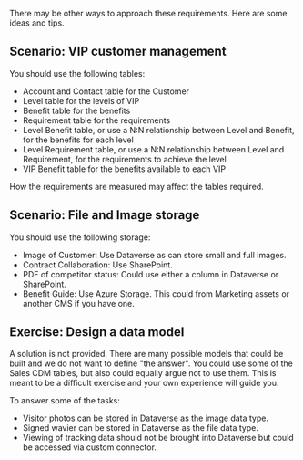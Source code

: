 There may be other ways to approach these requirements. Here are some ideas and tips.

## Scenario: VIP customer management

You should use the following tables:

- Account and Contact table for the Customer
- Level table for the levels of VIP
- Benefit table for the benefits
- Requirement table for the requirements
- Level Benefit table, or use a N:N relationship between Level and Benefit, for the benefits for each level
- Level Requirement table, or use a N:N relationship between Level and Requirement, for the requirements to achieve the level
- VIP Benefit table for the benefits available to each VIP

How the requirements are measured may affect the tables required.

## Scenario: File and Image storage

You should use the following storage:

- Image of Customer: Use Dataverse as can store small and full images.
- Contract Collaboration: Use SharePoint.
- PDF of competitor status: Could use either a column in Dataverse or SharePoint.
- Benefit Guide: Use Azure Storage. This could from Marketing assets or another CMS if you have one.

## Exercise: Design a data model

A solution is not provided. There are many possible models that could be built and we do not want to define "the answer". You could use some of the Sales CDM tables, but also could equally argue not to use them. This is meant to be a difficult exercise and your own experience will guide you.

To answer some of the tasks:

- Visitor photos can be stored in Dataverse as the image data type.
- Signed wavier can be stored in Dataverse as the file data type.
- Viewing of tracking data should not be brought into Dataverse but could be accessed via custom connector.

